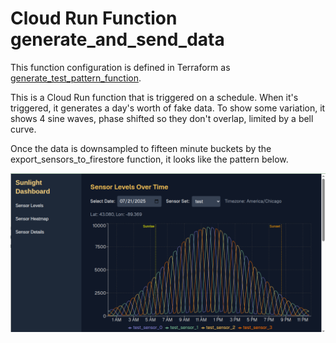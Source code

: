 # Cloud Run Function generate_and_send_data

This function configuration is defined in Terraform as [generate_test_pattern_function](/terraform/cloudrun_generate_test_pattern.tf).

This is a Cloud Run function that is triggered on a schedule.  When it's triggered, it generates a day's worth of fake data.  To show some variation, it shows 4 sine waves, phase shifted so they don't overlap, limited by a bell curve.

Once the data is downsampled to fifteen minute buckets by the export_sensors_to_firestore function, it looks like the pattern below.

![screenshot_sensor_levels_screen.png](/doc_images/screenshot_sensor_levels_screen.png)